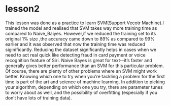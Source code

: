 # lesson2
This lesson was done as a practice to learn SVM(Support Vecotr Machine).I trained the model and realised that SVM takes way more training time as compared to Naive_Baiyes.
However,if we reduced the training set to its original 1% size ,the accuracy came down to 89% as compared to 99% earlier and it was observed that now the training time was reduced siginificantly.
Reducing the dataset significantly helps in cases when we need to act real quick like detecting fraud in card payment or voice recognition feature of Siri.
Naive Bayes is great for text--it’s faster and generally gives better performance than an SVM for this particular problem. Of course, there are plenty of other problems where an SVM might work better. Knowing which one to try when you’re tackling a problem for the first time is part of the art and science of machine learning. In addition to picking your algorithm, depending on which one you try, there are parameter tunes to worry about as well, and the possibility of overfitting (especially if you don’t have lots of training data).
